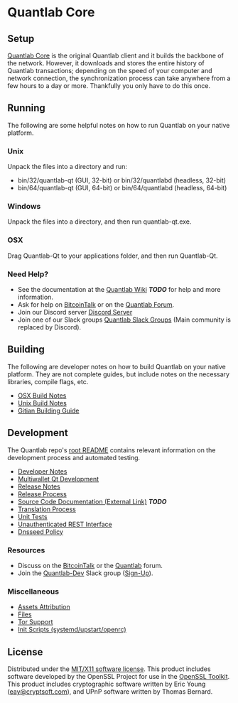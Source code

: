 Quantlab Core
=====================

Setup
---------------------
[Quantlab Core](http://quantlab.tech/wallet) is the original Quantlab client and it builds the backbone of the network. However, it downloads and stores the entire history of Quantlab transactions; depending on the speed of your computer and network connection, the synchronization process can take anywhere from a few hours to a day or more. Thankfully you only have to do this once.

Running
---------------------
The following are some helpful notes on how to run Quantlab on your native platform.

### Unix

Unpack the files into a directory and run:

- bin/32/quantlab-qt (GUI, 32-bit) or bin/32/quantlabd (headless, 32-bit)
- bin/64/quantlab-qt (GUI, 64-bit) or bin/64/quantlabd (headless, 64-bit)

### Windows

Unpack the files into a directory, and then run quantlab-qt.exe.

### OSX

Drag Quantlab-Qt to your applications folder, and then run Quantlab-Qt.

### Need Help?

* See the documentation at the [Quantlab Wiki](https://en.bitcoin.it/wiki/Main_Page) ***TODO***
for help and more information.
* Ask for help on [BitcoinTalk](https://bitcointalk.org/index.php?topic=1262920.0) or on the [Quantlab Forum](http://forum.quantlab.tech/).
* Join our Discord server [Discord Server](https://discord.quantlab.tech)
* Join one of our Slack groups [Quantlab Slack Groups](https://quantlab.tech/slack-logins/) (Main community is replaced by Discord).

Building
---------------------
The following are developer notes on how to build Quantlab on your native platform. They are not complete guides, but include notes on the necessary libraries, compile flags, etc.

- [OSX Build Notes](build-osx.md)
- [Unix Build Notes](build-unix.md)
- [Gitian Building Guide](gitian-building.md)

Development
---------------------
The Quantlab repo's [root README](https://github.com/Quantlab-Project/Quantlab/blob/master/README.md) contains relevant information on the development process and automated testing.

- [Developer Notes](developer-notes.md)
- [Multiwallet Qt Development](multiwallet-qt.md)
- [Release Notes](release-notes.md)
- [Release Process](release-process.md)
- [Source Code Documentation (External Link)](https://dev.visucore.com/bitcoin/doxygen/) ***TODO***
- [Translation Process](translation_process.md)
- [Unit Tests](unit-tests.md)
- [Unauthenticated REST Interface](REST-interface.md)
- [Dnsseed Policy](dnsseed-policy.md)

### Resources

* Discuss on the [BitcoinTalk](https://bitcointalk.org/index.php?topic=1262920.0) or the [Quantlab](http://forum.quantlab.tech/) forum.
* Join the [Quantlab-Dev](https://quantlab-dev.slack.com/) Slack group ([Sign-Up](https://quantlab-dev.herokuapp.com/)).

### Miscellaneous
- [Assets Attribution](assets-attribution.md)
- [Files](files.md)
- [Tor Support](tor.md)
- [Init Scripts (systemd/upstart/openrc)](init.md)

License
---------------------
Distributed under the [MIT/X11 software license](http://www.opensource.org/licenses/mit-license.php).
This product includes software developed by the OpenSSL Project for use in the [OpenSSL Toolkit](https://www.openssl.org/). This product includes
cryptographic software written by Eric Young ([eay@cryptsoft.com](mailto:eay@cryptsoft.com)), and UPnP software written by Thomas Bernard.
